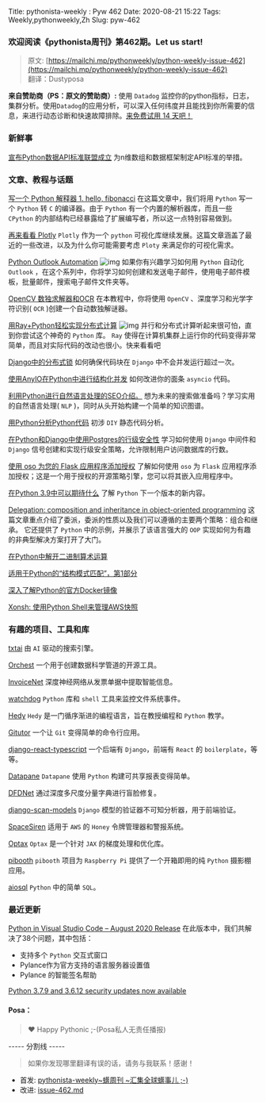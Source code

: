 Title: pythonista-weekly : Pyw 462
Date: 2020-08-21 15:22
Tags: Weekly,pythonweekly,Zh 
Slug: pyw-462

### 欢迎阅读《pythonista周刊》第462期。Let us start!


>原文: [https://mailchi.mp/pythonweekly/python-weekly-issue-462](https://mailchi.mp/pythonweekly/python-weekly-issue-462)  
>翻译：Dustyposa

**来自赞助商（PS：原文的赞助商）:**
使用 `Datadog` 监控你的python指标，日志，集群分析。使用`Datadog`的应用分析，可以深入任何纬度并且能找到你所需要的信息，来进行动态诊断和快速故障排除。[来免费试用 14 天吧！](https://www.datadoghq.com/dg/apm/python-troubleshooting/?utm_source=Advertisement&utm_medium=Advertisement&utm_campaign=PythonWeekly-Troubleshooting)



### 新鲜事

[宣布Python数据API标准联盟成立](https://data-apis.org/blog/announcing_the_consortium/)
为n维数组和数据框架制定API标准的举措。

### 文章、教程与话题


[写一个 Python 解释器 1. hello, fibonacci](https://notes.eatonphil.com/writing-a-simple-python-compiler.html)
在这篇文章中，我们将用 `Python` 写一个 `Python` 转 `C` 的编译器。由于 `Python` 有一个内置的解析器库，而且一些 `CPython` 的内部结构已经暴露给了扩展编写者，所以这一点特别容易做到。

[再来看看 Plotly](https://pbpython.com/plotly-look.html)
`Plotly` 作为一个 `python` 可视化库继续发展。这篇文章涵盖了最近的一些改进，以及为什么你可能需要考虑 `Ploty` 来满足你的可视化需求。

[Python Outlook Automation](https://www.youtube.com/playlist?list=PLHnSLOMOPT11njaNmENJN6p2ro9MTc7t_) ![img](https://mcusercontent.com/e2e180baf855ac797ef407fc7/images/af76283a-6e65-436c-967a-900427cf6399.png)
如果你有兴趣学习如何用 `Python` 自动化 `Outlook` ，在这个系列中，你将学习如何创建和发送电子邮件，使用电子邮件模板，批量邮件，搜索电子邮件文件夹等。

[OpenCV 数独求解器和OCR](https://www.pyimagesearch.com/2020/08/10/opencv-sudoku-solver-and-ocr/)
在本教程中，你将使用 `OpenCV` 、深度学习和光学字符识别( `OCR` )创建一个自动数独解谜器。

[用Ray+Python轻松实现分布式计算](https://www.youtube.com/watch?v=q_aTbb7XeL4) ![img](https://mcusercontent.com/e2e180baf855ac797ef407fc7/images/af76283a-6e65-436c-967a-900427cf6399.png)
并行和分布式计算听起来很可怕，直到你尝试这个神奇的 `Python` 库。 `Ray` 使得在计算机集群上运行你的代码变得非常简单，而且对实际代码的改动也很小。快来看看吧

[Django中的分布式锁](https://lincolnloop.com/blog/distributed-locking-django)
如何确保代码块在 `Django` 中不会并发运行超过一次。

[使用AnyIO在Python中进行结构化并发](https://mattwestcott.co.uk/blog/structured-concurrency-in-python-with-anyio)
如何改进你的面条 `asyncio` 代码。

[利用Python进行自然语言处理的SEO介绍。](https://www.searchenginejournal.com/natural-language-processing-python-seo/377051/)
想为未来的搜索做准备吗？学习实用的自然语言处理( `NLP` )，同时从头开始构建一个简单的知识图谱。

[用Python分析Python代码](https://rotemtam.com/2020/08/13/python-ast/)
初涉 `DIY` 静态代码分析。

[在Python和Django中使用Postgres的行级安全性](https://pganalyze.com/blog/postgres-row-level-security-django-python)
学习如何使用 `Django` 中间件和 `Django` 信号创建和实现行级安全策略，允许限制用户访问数据库的行数。

[使用 oso 为您的 Flask 应用程序添加授权](https://www.osohq.com/post/authorization-flask-oso)
了解如何使用 `oso` 为 `Flask` 应用程序添加授权；这是一个用于授权的开源策略引擎，您可以将其嵌入应用程序中。

[在Python 3.9中可以期待什么](https://livecodestream.dev/post/2020-08-15-what-to-expect-in-python-39/)
了解 `Python` 下一个版本的新内容。

[Delegation: composition and inheritance in object-oriented programming](https://www.thedigitalcatonline.com/blog/2020/08/17/delegation-composition-and-inheritance-in-object-oriented-programming/)
这篇文章重点介绍了委派，委派的性质以及我们可以遵循的主要两个策略：组合和继承。 它还提供了 `Python` 中的示例，并展示了该语言强大的 `OOP` 实现如何为有趣的非典型解决方案打开了大门。

[在Python中解开二进制算术运算](https://snarky.ca/unravelling-binary-arithmetic-operations-in-python/)

[适用于Python的“结构模式匹配”，第1部分](https://lwn.net/Articles/827179/)

[ 深入了解Python的官方Docker镜像](https://pythonspeed.com/articles/official-python-docker-image/)

[Xonsh: 使用Python Shell来管理AWS快照](https://blog.jamesolds.me/post/xonsh-aws-example/)



### 有趣的项目、工具和库


[txtai](https://github.com/neuml/txtai)
由 `AI` 驱动的搜索引擎。

[Orchest](https://github.com/orchest/orchest) 
一个用于创建数据科学管道的开源工具。

[InvoiceNet](https://github.com/naiveHobo/InvoiceNet)
深度神经网络从发票单据中提取智能信息。

[watchdog](https://github.com/gorakhargosh/watchdog)
`Python` 库和 `shell` 工具来监控文件系统事件。 

[Hedy](https://github.com/Felienne/hedy)
`Hedy` 是一门循序渐进的编程语言，旨在教授编程和 `Python` 教学。

[Gitutor](https://github.com/artemisa-mx/gitutor)
一个让 `Git` 变得简单的命令行应用。

[django-react-typescript](https://github.com/marcelovicentegc/django-react-typescript)
一个后端有 `Django`，前端有 `React` 的 `boilerplate`，等等。

[Datapane](https://github.com/datapane/datapane/) 
`Datapane` 使用 `Python` 构建可共享报表变得简单。

[DFDNet](https://github.com/csxmli2016/DFDNet)
通过深度多尺度分量字典进行盲脸修复。

[django-scan-models](https://github.com/jessielaf/django-scan-models)
`Django` 模型的验证器不可知分析器，用于前端验证。

[SpaceSiren](https://github.com/spacesiren/spacesiren)
适用于 `AWS` 的 `Honey` 令牌管理器和警报系统。

[Optax](https://github.com/deepmind/optax)
`Optax` 是一个针对 `JAX` 的梯度处理和优化库。

[pibooth](https://github.com/pibooth/pibooth)
`pibooth` 项目为 `Raspberry Pi` 提供了一个开箱即用的纯 `Python` 摄影棚应用。 

[aiosql](https://github.com/nackjicholson/aiosql)
`Python` 中的简单 `SQL`。

### 最近更新

[Python in Visual Studio Code – August 2020 Release](https://devblogs.microsoft.com/python/python-in-visual-studio-code-august-2020-release/)
在此版本中，我们共解决了38个问题，其中包括：

- 支持多个 `Python` 交互式窗口
- Pylance作为官方支持的语言服务器设置值
- Pylance 的智能签名帮助



[Python 3.7.9 and 3.6.12 security updates now available](https://pythoninsider.blogspot.com/2020/08/python-379-and-3612-security-updates.html)

#### Posa：

> ❤️ Happy Pythonic ;-(Posa私人无责任播报)  


----- 分割线 -----

> 如果你发现哪里翻译有误的话，请务与我联系！感谢！




- 首发: [pythonista-weekly~蠎周刊 ~汇集全球蠎事儿 ;-)](http://weekly.pychina.org/python-weekly/pyw-462.html)
- 改进: [issue-462.md](https://github.com/PyChina/weekly/blob/master/content/python-weekly/issue%23462.md)

